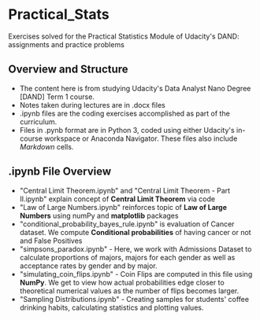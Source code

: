 # Practical_Stats
Exercises solved for the Practical Statistics Module of Udacity's DAND: assignments and practice problems

## Overview and Structure
- The content here is from studying Udacity's Data Analyst Nano Degree [DAND] Term 1 course. 
- Notes taken during lectures are in .docx files
- .ipynb files are the coding exercises accomplished as part of the curriculum.
- Files in .pynb format are in Python 3, coded using either Udacity's in-course workspace or Anaconda Navigator. These files also include *Markdown* cells.

## .ipynb File Overview
- "Central Limit Theorem.ipynb" and "Central Limit Theorem - Part II.ipynb" explain concept of **Central Limit Theorem** via code
- "Law of Large Numbers.ipynb" reinforces topic of **Law of Large Numbers** using numPy and **matplotlib** packages
- "conditional_probability_bayes_rule.ipynb" is evaluation of Cancer dataset. We compute **Conditional probabilities** of having cancer or not and False Positives
- "simpsons_paradox.ipynb" - Here, we work with Admissions Dataset to calculate proportions of majors, majors for each gender as well as acceptance rates by gender and by major.
- "simulating_coin_flips.ipynb" - Coin Flips are computed in this file using **NumPy**. We get to view how actual probabilities edge closer to theoretical numerical values as the number of flips becomes larger.
- "Sampling Distributions.ipynb" - Creating samples for students' coffee drinking habits, calculating statistics and plotting values. 
